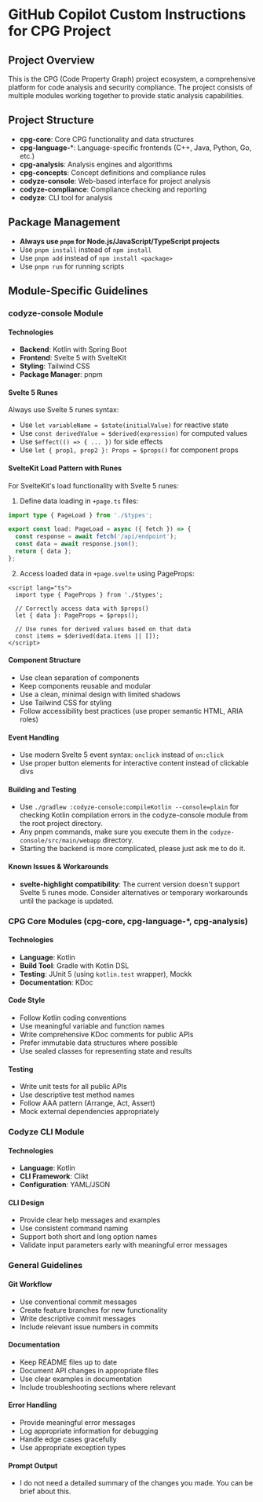 # GitHub Copilot Custom Instructions for CPG Project

## Project Overview
This is the CPG (Code Property Graph) project ecosystem, a comprehensive platform for code analysis and security compliance. The project consists of multiple modules working together to provide static analysis capabilities.

## Project Structure
- **cpg-core**: Core CPG functionality and data structures
- **cpg-language-***: Language-specific frontends (C++, Java, Python, Go, etc.)
- **cpg-analysis**: Analysis engines and algorithms
- **cpg-concepts**: Concept definitions and compliance rules
- **codyze-console**: Web-based interface for project analysis
- **codyze-compliance**: Compliance checking and reporting
- **codyze**: CLI tool for analysis

## Package Management
- **Always use `pnpm` for Node.js/JavaScript/TypeScript projects**
- Use `pnpm install` instead of `npm install`
- Use `pnpm add` instead of `npm install <package>`
- Use `pnpm run` for running scripts

## Module-Specific Guidelines

### codyze-console Module

#### Technologies
- **Backend**: Kotlin with Spring Boot
- **Frontend**: Svelte 5 with SvelteKit
- **Styling**: Tailwind CSS
- **Package Manager**: pnpm

#### Svelte 5 Runes
Always use Svelte 5 runes syntax:
- Use `let variableName = $state(initialValue)` for reactive state
- Use `const derivedValue = $derived(expression)` for computed values
- Use `$effect(() => { ... })` for side effects
- Use `let { prop1, prop2 }: Props = $props()` for component props

#### SvelteKit Load Pattern with Runes
For SvelteKit's load functionality with Svelte 5 runes:

1. Define data loading in `+page.ts` files:
```ts
import type { PageLoad } from './$types';

export const load: PageLoad = async ({ fetch }) => {
  const response = await fetch('/api/endpoint');
  const data = await response.json();
  return { data };
};
```

2. Access loaded data in `+page.svelte` using PageProps:
```svelte
<script lang="ts">
  import type { PageProps } from './$types';
  
  // Correctly access data with $props()
  let { data }: PageProps = $props();
  
  // Use runes for derived values based on that data
  const items = $derived(data.items || []);
</script>
```

#### Component Structure
- Use clean separation of components
- Keep components reusable and modular
- Use a clean, minimal design with limited shadows
- Use Tailwind CSS for styling
- Follow accessibility best practices (use proper semantic HTML, ARIA roles)

#### Event Handling
- Use modern Svelte 5 event syntax: `onclick` instead of `on:click`
- Use proper button elements for interactive content instead of clickable divs


#### Building and Testing
- Use `./gradlew :codyze-console:compileKotlin --console=plain` for checking Kotlin compilation errors in the codyze-console module from the root project directory.
- Any pnpm commands, make sure you execute them in the `codyze-console/src/main/webapp` directory.
- Starting the backend is more complicated, please just ask me to do it.

#### Known Issues & Workarounds
- **svelte-highlight compatibility**: The current version doesn't support Svelte 5 runes mode. Consider alternatives or temporary workarounds until the package is updated.

### CPG Core Modules (cpg-core, cpg-language-*, cpg-analysis)

#### Technologies
- **Language**: Kotlin
- **Build Tool**: Gradle with Kotlin DSL
- **Testing**: JUnit 5 (using `kotlin.test` wrapper), Mockk
- **Documentation**: KDoc

#### Code Style
- Follow Kotlin coding conventions
- Use meaningful variable and function names
- Write comprehensive KDoc comments for public APIs
- Prefer immutable data structures where possible
- Use sealed classes for representing state and results

#### Testing
- Write unit tests for all public APIs
- Use descriptive test method names
- Follow AAA pattern (Arrange, Act, Assert)
- Mock external dependencies appropriately

### Codyze CLI Module

#### Technologies
- **Language**: Kotlin
- **CLI Framework**: Clikt
- **Configuration**: YAML/JSON

#### CLI Design
- Provide clear help messages and examples
- Use consistent command naming
- Support both short and long option names
- Validate input parameters early with meaningful error messages

### General Guidelines

#### Git Workflow
- Use conventional commit messages
- Create feature branches for new functionality
- Write descriptive commit messages
- Include relevant issue numbers in commits

#### Documentation
- Keep README files up to date
- Document API changes in appropriate files
- Use clear examples in documentation
- Include troubleshooting sections where relevant

#### Error Handling
- Provide meaningful error messages
- Log appropriate information for debugging
- Handle edge cases gracefully
- Use appropriate exception types


#### Prompt Output

- I do not need a detailed summary of the changes you made. You can be brief about this.
